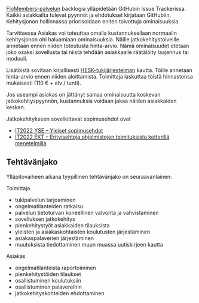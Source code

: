 [FloMembers-palvelun](https://flomembers.fi) backlogia ylläpidetään GitHubin Issue Trackerissa. Kaikki asiakkailta tulevat pyynnöt ja ehdotukset kirjataan GitHubiin. Kehitysjonon hallinnassa priorisoidaan eniten toivottuja ominaisuuksia.

Tarvittaessa Asiakas voi toteuttaa omalla kustannuksellaan normaalin kehitysjonon ohi haluamiaan ominaisuuksia. Näille jatkokehitystoiveille annetaan ennen niiden toteutusta hinta-arvio. Nämä ominaisuudet otetaan joko osaksi sovellusta tai niistä tehdään asiakkaalle räätälöity laajennus tai moduuli.

Lisätöistä sovitaan kirjallisesti [HESK-tukijärjestelmän](https://support.floapps.com/) kautta. Töille annetaan hinta-arvio ennen niiden aloittamista. Toimittaja laskuttaa töistä hinnastonsa mukaisesti (110 € + alv / tunti).

Jos useampi asiakas on jättänyt samaa ominaisuutta koskevan jatkokehityspyynnön, kustannuksia voidaan jakaa näiden asiakkaiden kesken.

Jatkokehitykseen sovellettavat sopimusehdot ovat

 * [IT2022 YSE – Yleiset sopimusehdot](https://it-ehdot.fi/term_preview/it2022-yse-yleiset-sopimusehdot/)
 * [IT2022 EKT – Erityisehtoja ohjelmistojen toimituksista ketterillä menetelmillä](https://it-ehdot.fi/term_preview/it2022-ekt-erityisehtoja-ohjelmistojen-toimituksista-ketterilla-menetelmilla/)

## Tehtävänjako

Ylläpitovaiheen aikana tyypillinen tehtävänjako on seuraavanlainen:

Toimittaja

- tukipalvelun tarjoaminen
- ongelmatilanteiden ratkaisu
- palvelun tietoturvan koneellinen valvonta ja vahvistaminen
- sovelluksen jatkokehitys
- pienkehitystyöt asiakkaiden tilauksista
- yleisten ja asiakaskohtaisten koulutusten järjestäminen
- asiakaspalaverien järjestäminen
- muutoksista tiedottaminen muun muassa uutiskirjeen kautta

Asiakas

- ongelmatilanteista raportoiminen
- pienkehitystöiden tilaukset
- osallistuminen koulutuksiin
- osallistuminen palavereihin
- jatkokehityskohteiden ehdottaminen
